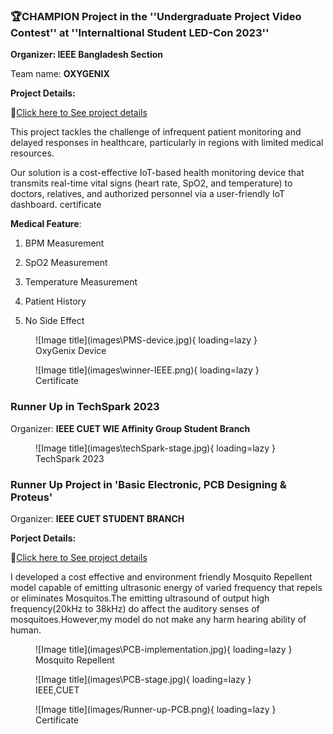 
### **🏆CHAMPION    Project in the ''Undergraduate Project Video Contest'' at ''Internaltional Student LED-Con 2023''**
 

**Organizer: IEEE Bangladesh Section** 


Team name: **OXYGENIX**

**Project Details:** 

🔗[Click here to See project details](iot-based-health-monitoring.md)

This project tackles the challenge of infrequent patient monitoring and delayed responses in healthcare, particularly in regions with limited medical resources. 

Our solution is a cost-effective IoT-based health monitoring device that transmits real-time vital signs (heart rate, SpO2, and temperature) to doctors, relatives, and authorized personnel via a user-friendly IoT dashboard.
certificate

**Medical Feature**:

 1. BPM Measurement

 2. SpO2 Measurement

 3. Temperature Measurement

 4. Patient History

 5. No Side Effect 
 



<figure markdown="span">
![Image title](images\PMS-device.jpg){ loading=lazy }
  <figcaption>OxyGenix Device</figcaption>
</figure>

<figure markdown="span">
![Image title](images\winner-IEEE.png){ loading=lazy }
  <figcaption>Certificate</figcaption>
</figure>


### **Runner Up  in TechSpark 2023**


Organizer:  **IEEE CUET WIE Affinity Group Student Branch**


<figure markdown="span">
![Image title](images\techSpark-stage.jpg){ loading=lazy }
  <figcaption>TechSpark 2023</figcaption>
</figure>



### **Runner Up Project in 'Basic Electronic, PCB Designing  & Proteus'**


Organizer:  **IEEE CUET STUDENT BRANCH**


**Porject Details:**

🔗[Click here to See project details](Mosquito-repellent-ckt.md)

I developed a cost effective and environment friendly Mosquito Repellent model capable of emitting ultrasonic energy of varied frequency that repels or eliminates Mosquitos.The emitting ultrasound of output high frequency(20kHz to 38kHz) do affect the auditory senses of mosquitoes.However,my model do not make any harm hearing ability of human.

<figure markdown="span">
![Image title](images\PCB-implementation.jpg){ loading=lazy }
  <figcaption>Mosquito Repellent</figcaption>
</figure>


<figure markdown="span">
![Image title](images\PCB-stage.jpg){ loading=lazy }
  <figcaption>IEEE,CUET</figcaption>
</figure>

<figure markdown="span">
![Image title](images/Runner-up-PCB.png){ loading=lazy }
  <figcaption>Certificate</figcaption>
</figure>






